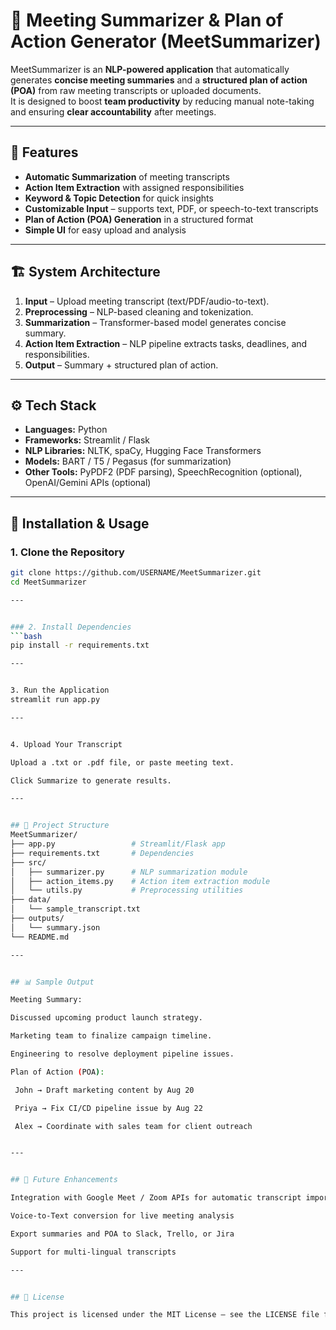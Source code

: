 # 📝 Meeting Summarizer & Plan of Action Generator (MeetSummarizer)

MeetSummarizer is an **NLP-powered application** that automatically generates **concise meeting summaries** and a **structured plan of action (POA)** from raw meeting transcripts or uploaded documents.  
It is designed to boost **team productivity** by reducing manual note-taking and ensuring **clear accountability** after meetings.  

---

## 📌 Features
- **Automatic Summarization** of meeting transcripts  
- **Action Item Extraction** with assigned responsibilities  
- **Keyword & Topic Detection** for quick insights  
- **Customizable Input** – supports text, PDF, or speech-to-text transcripts  
- **Plan of Action (POA) Generation** in a structured format  
- **Simple UI** for easy upload and analysis  

---

## 🏗️ System Architecture
1. **Input** – Upload meeting transcript (text/PDF/audio-to-text).  
2. **Preprocessing** – NLP-based cleaning and tokenization.  
3. **Summarization** – Transformer-based model generates concise summary.  
4. **Action Item Extraction** – NLP pipeline extracts tasks, deadlines, and responsibilities.  
5. **Output** – Summary + structured plan of action.  

---

## ⚙️ Tech Stack
- **Languages:** Python  
- **Frameworks:** Streamlit / Flask  
- **NLP Libraries:** NLTK, spaCy, Hugging Face Transformers  
- **Models:** BART / T5 / Pegasus (for summarization)  
- **Other Tools:** PyPDF2 (PDF parsing), SpeechRecognition (optional), OpenAI/Gemini APIs (optional)  

---

## 🚀 Installation & Usage

### 1. Clone the Repository
```bash
git clone https://github.com/USERNAME/MeetSummarizer.git
cd MeetSummarizer

---


### 2. Install Dependencies
```bash
pip install -r requirements.txt

---


3. Run the Application
streamlit run app.py

---


4. Upload Your Transcript

Upload a .txt or .pdf file, or paste meeting text.

Click Summarize to generate results.

---


## 📂 Project Structure
MeetSummarizer/
├── app.py                 # Streamlit/Flask app
├── requirements.txt       # Dependencies
├── src/
│   ├── summarizer.py      # NLP summarization module
│   ├── action_items.py    # Action item extraction module
│   └── utils.py           # Preprocessing utilities
├── data/
│   └── sample_transcript.txt
├── outputs/
│   └── summary.json
└── README.md

---


## 📊 Sample Output

Meeting Summary:

Discussed upcoming product launch strategy.

Marketing team to finalize campaign timeline.

Engineering to resolve deployment pipeline issues.

Plan of Action (POA):

 John → Draft marketing content by Aug 20

 Priya → Fix CI/CD pipeline issue by Aug 22

 Alex → Coordinate with sales team for client outreach


---


## 🔮 Future Enhancements

Integration with Google Meet / Zoom APIs for automatic transcript import

Voice-to-Text conversion for live meeting analysis

Export summaries and POA to Slack, Trello, or Jira

Support for multi-lingual transcripts

---


## 📜 License

This project is licensed under the MIT License – see the LICENSE file for details.



